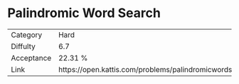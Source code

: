 # Palindromic Word Search

<table>
    <tr>
        <td>Category</td>
        <td>Hard</td>
    </tr>
    <tr>
        <td>Diffulty</td>
        <td>6.7</td>
    </tr>
    <tr>
        <td>Acceptance</td>
        <td>22.31 %</td>
    </tr>
    <tr>
        <td>Link</td>
        <td>https://open.kattis.com/problems/palindromicwordsearch</td>
    </tr>
</table>